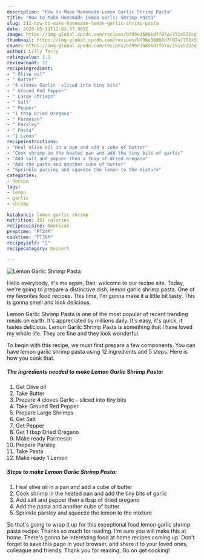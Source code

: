 ```yaml
---
description: "How to Make Homemade Lemon Garlic Shrimp Pasta"
title: "How to Make Homemade Lemon Garlic Shrimp Pasta"
slug: 211-how-to-make-homemade-lemon-garlic-shrimp-pasta
date: 2020-05-11T12:03:37.965Z
image: https://img-global.cpcdn.com/recipes/bf99e36866d7f07a/751x532cq70/lemon-garlic-shrimp-pasta-recipe-main-photo.jpg
thumbnail: https://img-global.cpcdn.com/recipes/bf99e36866d7f07a/751x532cq70/lemon-garlic-shrimp-pasta-recipe-main-photo.jpg
cover: https://img-global.cpcdn.com/recipes/bf99e36866d7f07a/751x532cq70/lemon-garlic-shrimp-pasta-recipe-main-photo.jpg
author: Lilly Terry
ratingvalue: 3.1
reviewcount: 12
recipeingredient:
- " Olive oil"
- " Butter"
- "4 cloves Garlic  sliced into tiny bits"
- " Ground Red Pepper"
- " Large Shrimps"
- " Salt"
- " Pepper"
- "1 tbsp Dried Oregano"
- " Parmesan"
- " Parsley"
- " Pasta"
- "1 Lemon"
recipeinstructions:
- "Heal olive oil in a pan and add a cube of butter"
- "Cook shrimp in the heated pan and add the tiny bits of garlic"
- "Add salt and pepper then a tbsp of dried oregano"
- "Add the pasta and another cube of butter"
- "Sprinkle parsley and squeeze the lemon to the mixture"
categories:
- Recipe
tags:
- lemon
- garlic
- shrimp

katakunci: lemon garlic shrimp 
nutrition: 151 calories
recipecuisine: American
preptime: "PT24M"
cooktime: "PT36M"
recipeyield: "2"
recipecategory: Dessert

---
```



![Lemon Garlic Shrimp Pasta](https://img-global.cpcdn.com/recipes/bf99e36866d7f07a/751x532cq70/lemon-garlic-shrimp-pasta-recipe-main-photo.jpg)

Hello everybody, it's me again, Dan, welcome to our recipe site. Today, we're going to prepare a distinctive dish, lemon garlic shrimp pasta. One of my favorites food recipes. This time, I'm gonna make it a little bit tasty. This is gonna smell and look delicious.



Lemon Garlic Shrimp Pasta is one of the most popular of recent trending meals on earth. It's appreciated by millions daily. It's easy, it's quick, it tastes delicious. Lemon Garlic Shrimp Pasta is something that I have loved my whole life. They are fine and they look wonderful.


To begin with this recipe, we must first prepare a few components. You can have lemon garlic shrimp pasta using 12 ingredients and 5 steps. Here is how you cook that.

<!--inarticleads1-->

##### The ingredients needed to make Lemon Garlic Shrimp Pasta:

1. Get  Olive oil
1. Take  Butter
1. Prepare 4 cloves Garlic - sliced into tiny bits
1. Take  Ground Red Pepper
1. Prepare  Large Shrimps
1. Get  Salt
1. Get  Pepper
1. Get 1 tbsp Dried Oregano
1. Make ready  Parmesan
1. Prepare  Parsley
1. Take  Pasta
1. Make ready 1 Lemon




<!--inarticleads2-->

##### Steps to make Lemon Garlic Shrimp Pasta:

1. Heal olive oil in a pan and add a cube of butter
1. Cook shrimp in the heated pan and add the tiny bits of garlic
1. Add salt and pepper then a tbsp of dried oregano
1. Add the pasta and another cube of butter
1. Sprinkle parsley and squeeze the lemon to the mixture




So that's going to wrap it up for this exceptional food lemon garlic shrimp pasta recipe. Thanks so much for reading. I'm sure you will make this at home. There's gonna be interesting food at home recipes coming up. Don't forget to save this page in your browser, and share it to your loved ones, colleague and friends. Thank you for reading. Go on get cooking!
